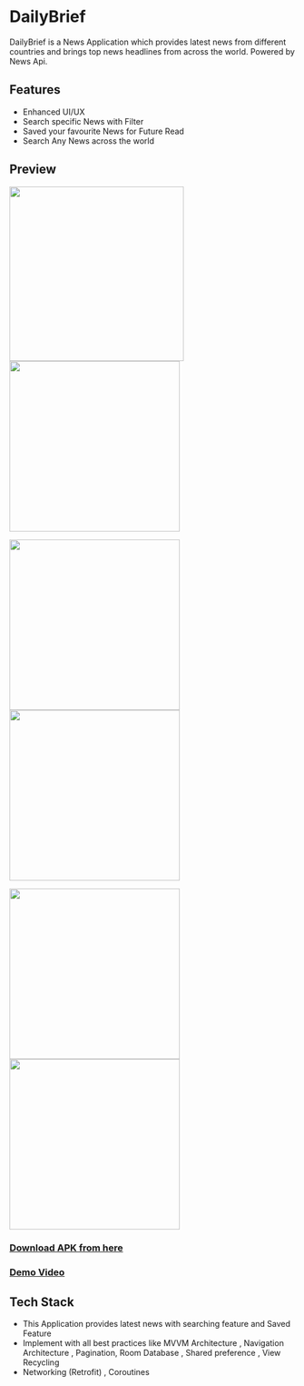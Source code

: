 # DailyBrief
DailyBrief is a News Application which provides latest news from different countries and brings top news headlines from across the world. Powered by News Api.

## Features
* Enhanced UI/UX
* Search specific News with Filter
* Saved your favourite News for Future Read
* Search Any News across the world

## Preview
<img src="https://user-images.githubusercontent.com/64690177/125154489-e12b4800-e177-11eb-87c1-93040c44a463.png" width="307"/> <img src="https://user-images.githubusercontent.com/64690177/125154496-e4263880-e177-11eb-8f51-e0e934be403c.png" width="300"/> 

<img src="https://user-images.githubusercontent.com/64690177/125154494-e38da200-e177-11eb-9dea-982c615c8316.png" width="300"/> <img src="https://user-images.githubusercontent.com/64690177/125154493-e2f50b80-e177-11eb-9e4a-0a5f6d39860a.png" width="300"/> 

<img src="https://user-images.githubusercontent.com/64690177/125154492-e25c7500-e177-11eb-9b32-507760c7ebd2.png" width="300"/> <img src="https://user-images.githubusercontent.com/64690177/125154495-e4263880-e177-11eb-8e6f-9236cc4c64d0.png" width="300"/>

### [Download APK from here](https://drive.google.com/file/d/1nrz8rpcjqQxvH2tQ73z3Bt4MYR2SzBQn/view?usp=sharing)

### [Demo Video](https://drive.google.com/file/d/1nq57v-33lMshJDsJOBDfN2WF7bWMQq9R/view?usp=sharing)

## Tech Stack
* This Application provides latest news with searching feature and Saved Feature
* Implement with all best practices like MVVM Architecture , Navigation Architecture , Pagination, Room Database , Shared preference , View Recycling
* Networking (Retrofit) , Coroutines


